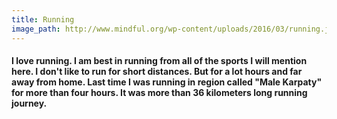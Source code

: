 ```yaml
---
title: Running
image_path: http://www.mindful.org/wp-content/uploads/2016/03/running.jpg
---
```


#### I love running. I am best in running from all of the sports I will mention here. I don't like to run for short distances. But for a lot hours and far away from home. Last time I was running in region called "Male Karpaty" for more than four hours. It was more than 36 kilometers long running journey.